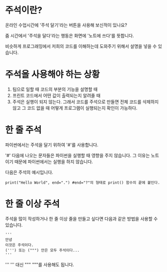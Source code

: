 # 주석이란?
온라인 수업시간에 '주석 달기'라는 버튼을 사용해 보신적이 있나요?

줌 시간에서 '주석을 달다'라는 행동은 화면에 '노트에 쓰다'를 뜻합니다.

비슷하게 프로그래밍에서 저희의 코드를 이해하는데 도와주기 위해서 설명을 넣을 수 있습니다.

# 주석을 사용해야 하는 상황
1. 팀으로 일할 때 코드의 부분의 기능을 설명할 때
2. 프린트 코드에서 어떤 값이 출력되는지 알려줄 때
3. 주석은 실행이 되지 않는다. 그래서 코드를 주석으로 만들면 전체 코드를 삭제하지 않고 그 코드 없을 때 어떻게 프로그램이 실행되는지 확인이 가능하다.

# 한 줄 주석
파이썬에서는 주석을 달기 위하여 '#'를 사용합니다.

'#' 다음에 나오는 문자들은 파이썬을 실행할 때 영향을 주지 않습니다. 그 이유는 노트이기 때문에 파이썬에서는 실행을 하지 않습니다.

다음은 주석의 예시입니다.

```
print("Hello World", end=".") #end="?"의 형태로 print() 함수의 끝에 붙인다.
```

# 한 줄 이상 주석
주석을 많이 작성하거나 한 줄 이상 줄을 만들고 싶다면 다음과 같은 방법을 사용할 수 있습니다.

```
'''
안녕
이것은 주석이다.
(''') 또는 (""") 안은 모두 주석이다...
'''
```

''' ''' 대신 """ """를 사용해도 됩니다.
